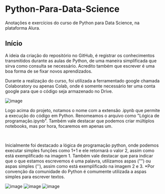 # Python-Para-Data-Science
Anotações e exercícios do curso de Python para Data Science, na plataforma Alura.


<h2> Início </h2>
<p> A ideia da criação do repositório no GitHub, é registrar os conhecimentos transmitidos durante as aulas de Python, de uma maneira simplificada que sirva como consulta se necessário. Acredito também que escrever é uma boa forma de se fixar novos aprendizados. </p>

<p> Durante a realização do curso, foi utilizada a ferramentado google chamada Colaboratory ou apenas Colab, onde é somente necessário ter uma conta google para que o código seja armazenado no Drive. </p>


![image](https://user-images.githubusercontent.com/128874237/228303806-b961fad0-057b-4138-9bcb-587fc06cca42.png)

<p> Logo acima do projeto, notamos o nome com a  extensão .ipynb que permite a execução do código em Python. Renomeamos o arquivo como "Lógica de programação.ipynb". Também vale destacar que podemos criar múltiplos notebooks, mas por hora, focaremos em apenas um. </p>

<br>

<p> Inicialmente foi destacado a lógica de programação python, onde podemos executar simples funções como 1+1 e ele retornará o valor 2, assim como está exemplificado na imagem 1. 
Também vale destacar que para indicar que o que estamos escrevemos é uma palavra, utilizamos aspas ("") ou aspas simples (''), assim como está exemplificado na imagem 2 e 3. *Por convenção da comunidade do Python é comumente utilizada a aspas simples para escrever textos.

![image](https://user-images.githubusercontent.com/128874237/228306235-fd808b35-5541-40f8-91ff-7ac11475289e.png)
![image](https://user-images.githubusercontent.com/128874237/228306986-54cf3500-9f0e-4027-91b3-c5174f722f82.png)
![image](https://user-images.githubusercontent.com/128874237/228306576-dfc7a75f-1e15-4cc2-85b4-46c8dd495ae7.png)


